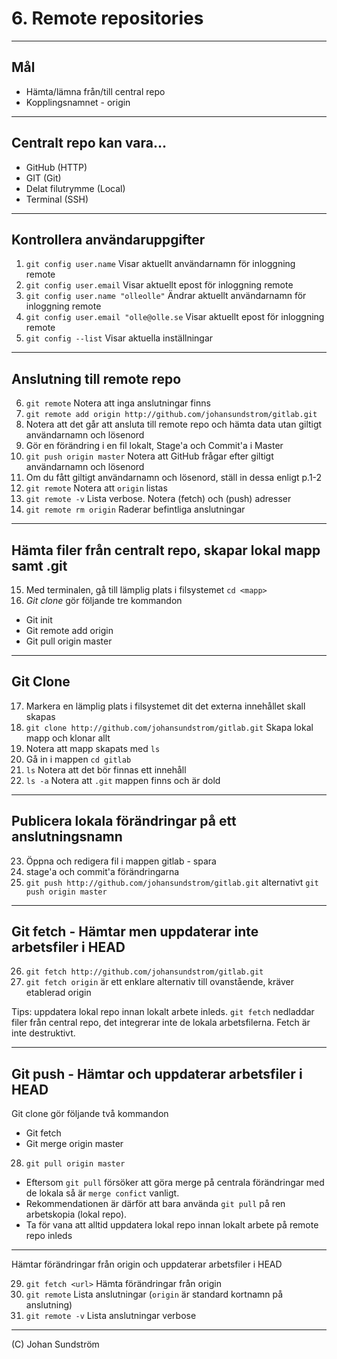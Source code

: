# 6. Remote repositories

---

## Mål

* Hämta/lämna från/till central repo
* Kopplingsnamnet - origin

---

## Centralt repo kan vara...

* GitHub (HTTP)
* GIT (Git)
* Delat filutrymme (Local) 
* Terminal (SSH)

---

## Kontrollera användaruppgifter

1. `git config user.name` Visar aktuellt användarnamn för inloggning remote
2. `git config user.email` Visar aktuellt epost för inloggning remote
3. `git config user.name "olleolle"` Ändrar aktuellt användarnamn för inloggning remote
4. `git config user.email "olle@olle.se` Visar aktuellt epost för inloggning remote
5. `git config --list` Visar aktuella inställningar

---

## Anslutning till remote repo

6. `git remote` Notera att inga anslutningar finns
7. `git remote add origin http://github.com/johansundstrom/gitlab.git` 
8. Notera att det går att ansluta till remote repo och hämta data utan giltigt användarnamn och lösenord
9. Gör en förändring i en fil lokalt, Stage'a och Commit'a i Master
10. `git push origin master` Notera att GitHub frågar efter giltigt användarnamn och lösenord
11. Om du fått giltigt användarnamn och lösenord, ställ in dessa enligt p.1-2
12. `git remote` Notera att ```origin``` listas
13. `git remote -v` Lista verbose. Notera (fetch) och (push) adresser
14. `git remote rm origin` Raderar befintliga anslutningar

---

## Hämta filer från centralt repo, skapar lokal mapp samt .git 

15. Med terminalen, gå till lämplig plats i filsystemet `cd <mapp>`
16. _Git clone_ gör följande tre kommandon

* Git init
* Git remote add origin <url>
* Git pull origin master
  
---

## Git Clone

17.  Markera en lämplig plats i filsystemet dit det externa innehållet skall skapas
18.  `git clone http://github.com/johansundstrom/gitlab.git` Skapa lokal mapp och klonar allt
19.  Notera att mapp skapats med `ls`
20.  Gå in i mappen `cd gitlab`
21.  `ls` Notera att det bör finnas ett innehåll
22.  `ls -a` Notera att `.git` mappen finns och är dold
 
---

## Publicera lokala förändringar på ett anslutningsnamn

23. Öppna och redigera fil i mappen gitlab - spara
24. stage'a och commit'a förändringarna
25. `git push http://github.com/johansundstrom/gitlab.git` alternativt `git push origin master`

---

## Git fetch - Hämtar men uppdaterar inte arbetsfiler i HEAD

26. `git fetch http://github.com/johansundstrom/gitlab.git`
27. `git fetch origin` är ett enklare alternativ till ovanstående, kräver etablerad origin

Tips: uppdatera lokal repo innan lokalt arbete inleds. `git fetch` nedladdar filer från central repo, det integrerar inte de lokala arbetsfilerna. Fetch är inte destruktivt.

---

## Git push - Hämtar och uppdaterar arbetsfiler i HEAD

Git clone gör följande två kommandon

* Git fetch
* Git merge origin master
  
28.  `git pull origin master`

* Eftersom `git pull` försöker att göra merge på centrala förändringar med de lokala så är `merge confict` vanligt. 
* Rekommendationen är därför att bara använda `git pull` på ren arbetskopia (lokal repo).
* Ta för vana att alltid uppdatera lokal repo innan lokalt arbete på remote repo inleds

---

Hämtar förändringar från origin och uppdaterar arbetsfiler i HEAD

29.  ```git fetch <url>``` Hämta förändringar från origin
30.  ```git remote``` Lista anslutningar (```origin``` är standard kortnamn på anslutning)
31.  ```git remote -v``` Lista anslutningar verbose

---

(C) Johan Sundström
